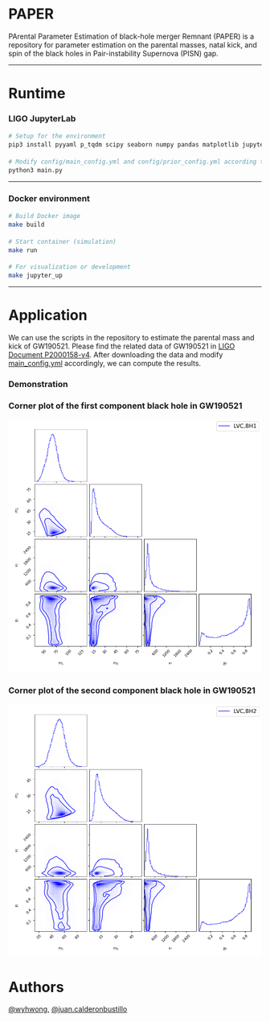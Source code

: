 # PAPER
PArental Parameter Estimation of black-hole merger Remnant (PAPER) is a repository for parameter estimation on the parental masses, natal kick, and spin of the black holes in Pair-instability Supernova (PISN) gap.

---

# Runtime

### LIGO JupyterLab

```bash
# Setup for the environment
pip3 install pyyaml p_tqdm scipy seaborn numpy pandas matplotlib jupyterthemes notebook tables corner surfinbh

# Modify config/main_config.yml and config/prior_config.yml according to your needs
python3 main.py
```

---

### Docker environment

```bash
# Build Docker image
make build

# Start container (simulation)
make run

# For visualization or development
make jupyter_up
```

---

# Application

We can use the scripts in the repository to estimate the parental mass and kick of GW190521. Please find the related data of GW190521 in [LIGO Document P2000158-v4](https://dcc.ligo.org/LIGO-P2000158/public). After downloading the data and modify [main_config.yml](./config/main_config.yml) accordingly, we can compute the results.

### Demonstration

### Corner plot of the first component black hole in GW190521

![plot](./images/GW190521_LVC_BH1_corner.png)


### Corner plot of the second component black hole in GW190521

![plot](./images/GW190521_LVC_BH2_corner.png)

# Authors
[@wyhwong](https://github.com/wyhwong), [@juan.calderonbustillo](https://git.ligo.org/juan.calderonbustillo)
